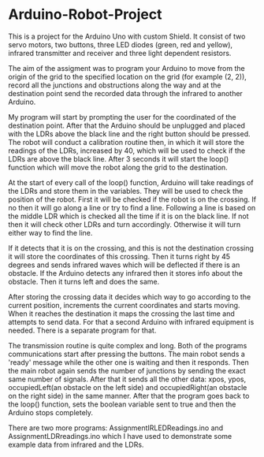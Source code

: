 # Arduino-Robot-Project
This is a project for the Arduino Uno with custom Shield. It consist of two servo motors, two buttons, three LED diodes (green, red and yellow), infrared transmitter and receiver and three light dependent resistors.

The aim of the assigment was to program your Arduino to move from the origin of the grid to the specified location on the grid (for example (2, 2)), record all the junctions and obstructions along the way and at the destination point send the recorded data through the infrared to another Arduino.

My program will start by prompting the user for the coordinated of the destination point. After that the Arduino should be unplugged and placed with the LDRs above the black line and the right button should be pressed. The robot will conduct a calibration routine then, in which it will store the readings of the LDRs, increased by 40, which will be used to check if the LDRs are above the black line. After 3 seconds it will start the loop() function which will move the robot along the grid to the destination.

At the start of every call of the loop() function, Arduino will take readings of the LDRs and store them in the variables. They will be used to check the position of the robot. First it will be checked if the robot is on the crossing. If no then it will go along a line or try to find a line. Following a line is based on the middle LDR which is checked all the time if it is on the black line. If not then it will check other LDRs and turn accordingly. Otherwise it will turn either way to find the line.

If it detects that it is on the crossing, and this is not the destination crossing it will store the coordinates of this crossing. Then it turns right by 45 degrees and sends infrared waves which will be deflected if there is an obstacle. If the Arduino detects any infrared then it stores info about the obstacle. Then it turns left and does the same.

After storing the crossing data it decides which way to go according to the current position, increments the current coordinates and starts moving. When it reaches the destination it maps the crossing the last time and attempts to send data. For that a second Arduino with infrared equipment is needed. There is a separate program for that.

The transmission routine is quite complex and long. Both of the programs communications start after pressing the buttons. The main robot sends a 'ready' message while the other one is waiting and then it responds. Then the main robot again sends the number of junctions by sending the exact same number of signals. After that it sends all the other data: xpos, ypos, occupiedLeft(an obstacle on the left side) and occupiedRight(an obstacle on the right side) in the same manner. After that the program goes back to the loop() function, sets the boolean variable sent to true and then the Arduino stops completely.

There are two more programs: AssignmentIRLEDReadings.ino and AssignmentLDRreadings.ino which I have used to demonstrate some example data from infrared and the LDRs.
